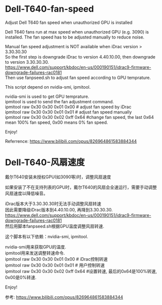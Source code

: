# Dell-T640-fan-speed
Adjust Dell T640 fan speed when unauthorized GPU is installed

Dell T640 fans run at max speed when unauthorized GPU (e.g. 3090) is installed. The fan speed has to be adjusted manually to reduce noise.

Manual fan speed adjustment is NOT available when iDrac version > 3.30.30.30<br>
So the first step is downgrade iDrac to version 4.40.10.00, then downgrade to version 3.30.30.30.<br>
https://www.dell.com/support/kbdoc/en-us/000190151/idrac9-firmware-downgrade-failures-rac0181<br>
Then use fanpseed.sh to adjust fan speed according to GPU temprature.<br>

This script depend on nvidia-smi, ipmitool.

nvidia-smi is used to get GPU temprature.<br>
ipmitool is used to send the fan adjustment command.<br>
ipmitool raw 0x30 0x30 0x01 0x00 # adjust fan speed by iDrac<br>
ipmitool raw 0x30 0x30 0x01 0x01 # adjust fan speed manually<br>
ipmitool raw 0x30 0x30 0x02 0xff 0x64 #change fan speed, the last 0x64 mean 100% fan speed, 0x00 means 0% fan speed.

Enjoy!

Referrence: https://www.bilibili.com/opus/826964861583884344

# Dell-T640-风扇速度
戴尔T640安装未授权GPU(如3090等)时，调整风扇速度

如果安装了不在支持列表的GPU时，戴尔T640的风扇会全速运行，需要手动调整风扇速度以降低噪音。

iDrac版本大于3.30.30.30时无法手动调整风扇转速<br>
因此需要降级iDrac版本到4.40.10.00, 再降到3.30.30.30.<br>
https://www.dell.com/support/kbdoc/en-us/000190151/idrac9-firmware-downgrade-failures-rac0181<br>
然后用脚本fanpseed.sh根据GPU温度调整风扇转速.<br>

这个脚本有以下依赖：nvidia-smi, ipmitool.

nvidia-smi用来获取GPU的温度.<br>
ipmitool用来发送调整转速命令.<br>
ipmitool raw 0x30 0x30 0x01 0x00 # iDrac控制转速<br>
ipmitool raw 0x30 0x30 0x01 0x01 # 用户控制转速<br>
ipmitool raw 0x30 0x30 0x02 0xff 0x64 #设置转速, 最后的0x64是100%转速, 0x00是0%转速.

Enjoy!

参考: https://www.bilibili.com/opus/826964861583884344
